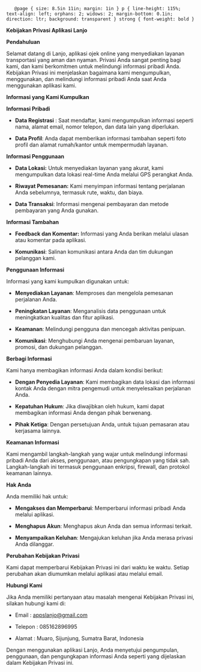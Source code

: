        @page { size: 8.5in 11in; margin: 1in } p { line-height: 115%; text-align: left; orphans: 2; widows: 2; margin-bottom: 0.1in; direction: ltr; background: transparent } strong { font-weight: bold }

**Kebijakan Privasi Aplikasi Lanjo**

  

**Pendahuluan**

  

Selamat datang di Lanjo, aplikasi ojek online yang menyediakan layanan transportasi yang aman dan nyaman. Privasi Anda sangat penting bagi kami, dan kami berkomitmen untuk melindungi informasi pribadi Anda. Kebijakan Privasi ini menjelaskan bagaimana kami mengumpulkan, menggunakan, dan melindungi informasi pribadi Anda saat Anda menggunakan aplikasi kami.

  

**Informasi yang Kami Kumpulkan**

  

**Informasi Pribadi**

*   **Data Registrasi** : Saat mendaftar, kami mengumpulkan informasi seperti nama, alamat email, nomor telepon, dan data lain yang diperlukan.
    
*   **Data Profil**: Anda dapat memberikan informasi tambahan seperti foto profil dan alamat rumah/kantor untuk mempermudah layanan.
    

  

**Informasi Penggunaan**

*   **Data Lokasi:** Untuk menyediakan layanan yang akurat, kami mengumpulkan data lokasi real-time Anda melalui GPS perangkat Anda.
    
*   **Riwayat Pemesanan:** Kami menyimpan informasi tentang perjalanan Anda sebelumnya, termasuk rute, waktu, dan biaya.
    
*   **Data Transaksi**: Informasi mengenai pembayaran dan metode pembayaran yang Anda gunakan.
    

  

**Informasi Tambahan**

*   **Feedback dan Komentar:** Informasi yang Anda berikan melalui ulasan atau komentar pada aplikasi.
    
*   **Komunikasi**: Salinan komunikasi antara Anda dan tim dukungan pelanggan kami.
    

  

**Penggunaan Informasi**

  

Informasi yang kami kumpulkan digunakan untuk:

*   **Menyediakan Layanan**: Memproses dan mengelola pemesanan perjalanan Anda.
    
*   **Peningkatan Layanan**: Menganalisis data penggunaan untuk meningkatkan kualitas dan fitur aplikasi.
    
*   **Keamanan**: Melindungi pengguna dan mencegah aktivitas penipuan.
    
*   **Komunikasi**: Menghubungi Anda mengenai pembaruan layanan, promosi, dan dukungan pelanggan.
    

  

**Berbagi Informasi**

  

Kami hanya membagikan informasi Anda dalam kondisi berikut:

*   **Dengan Penyedia Layanan**: Kami membagikan data lokasi dan informasi kontak Anda dengan mitra pengemudi untuk menyelesaikan perjalanan Anda.
    
*   **Kepatuhan Hukum**: Jika diwajibkan oleh hukum, kami dapat membagikan informasi Anda dengan pihak berwenang.
    
*   **Pihak Ketiga**: Dengan persetujuan Anda, untuk tujuan pemasaran atau kerjasama lainnya.
    

  

**Keamanan Informasi**

  

Kami mengambil langkah-langkah yang wajar untuk melindungi informasi pribadi Anda dari akses, penggunaan, atau pengungkapan yang tidak sah. Langkah-langkah ini termasuk penggunaan enkripsi, firewall, dan protokol keamanan lainnya.

  

**Hak Anda**

  

Anda memiliki hak untuk:

*   **Mengakses dan Memperbarui**: Memperbarui informasi pribadi Anda melalui aplikasi.
    
*   **Menghapus Akun**: Menghapus akun Anda dan semua informasi terkait.
    
*   **Menyampaikan Keluhan**: Mengajukan keluhan jika Anda merasa privasi Anda dilanggar.
    

  

**Perubahan Kebijakan Privasi**

  

Kami dapat memperbarui Kebijakan Privasi ini dari waktu ke waktu. Setiap perubahan akan diumumkan melalui aplikasi atau melalui email.

  

**Hubungi Kami**

  

Jika Anda memiliki pertanyaan atau masalah mengenai Kebijakan Privasi ini, silakan hubungi kami di:

  

*   Email : appslanjo@gmail.com
    
*   Telepon : 085162896995
    
*   Alamat : Muaro, Sijunjung, Sumatra Barat, Indonesia
    

  

Dengan menggunakan aplikasi Lanjo, Anda menyetujui pengumpulan, penggunaan, dan pengungkapan informasi Anda seperti yang dijelaskan dalam Kebijakan Privasi ini.
